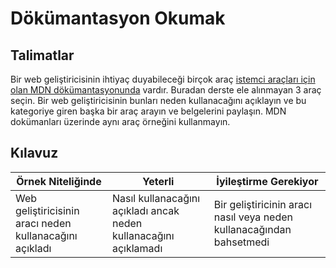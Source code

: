 # Dökümantasyon Okumak

## Talimatlar

Bir web geliştiricisinin ihtiyaç duyabileceği birçok araç [istemci araçları için olan MDN dökümantasyonunda](https://developer.mozilla.org/docs/Learn/Tools_and_testing/Understanding_client-side_tools/Overview) vardır. Buradan derste ele alınmayan 3 araç seçin. Bir web geliştiricisinin bunları neden kullanacağını açıklayın ve bu kategoriye giren başka bir araç arayın ve belgelerini paylaşın. MDN dokümanları üzerinde aynı araç örneğini kullanmayın.

## Kılavuz

Örnek Niteliğinde | Yeterli | İyileştirme Gerekiyor
--- | --- | -- |
|Web geliştiricisinin aracı neden kullanacağını açıkladı| Nasıl kullanacağını açıkladı ancak neden kullanacağını açıklamadı| Bir geliştiricinin aracı nasıl veya neden kullanacağından bahsetmedi